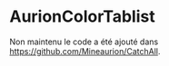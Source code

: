 # AurionColorTablist

Non maintenu le code a été ajouté dans https://github.com/Mineaurion/CatchAll.
